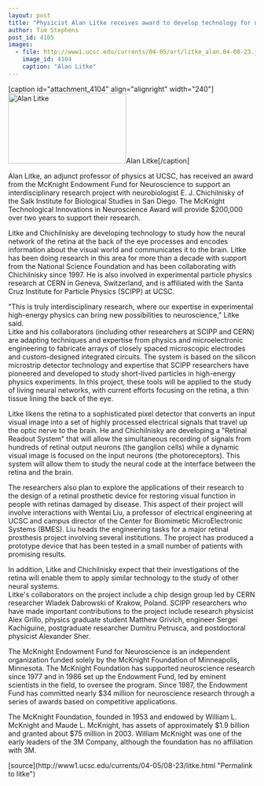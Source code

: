 ```yaml
---
layout: post
title: "Physicist Alan Litke receives award to develop technology for neuroscience"
author: Tim Stephens
post_id: 4105
images:
  - file: http://www1.ucsc.edu/currents/04-05/art/litke_alan.04-08-23.jpg
    image_id: 4104
    caption: "Alan Litke"
---
```


[caption id="attachment_4104" align="alignright" width="240"]<a href="http://localhost/mysite/wp-content/uploads/2004/08/litke_alan.04-08-23.jpg"><img class="size-full wp-image-4104" src="http://localhost/mysite/wp-content/uploads/2004/08/litke_alan.04-08-23.jpg" alt="Alan Litke" width="240" height="143" /></a>Alan Litke[/caption]
<p>
  Alan Litke, an adjunct professor of physics at UCSC, has received an award from the McKnight Endowment Fund for Neuroscience to support an interdisciplinary research project with neurobiologist E. J. Chichilnisky of the Salk Institute for Biological Studies in San Diego. The McKnight Technological Innovations in Neuroscience Award will provide $200,000 over two years to support their research.
</p>
<p>
  Litke and Chichilnisky are developing technology to study how the neural network of the retina at the back of the eye processes and encodes information about the visual world and communicates it to the brain. Litke has been doing research in this area for more than a decade with support from the National Science Foundation and has been collaborating with Chichilnisky since 1997. He is also involved in experimental particle physics research at CERN in Geneva, Switzerland, and is affiliated with the Santa Cruz Institute for Particle Physics (SCIPP) at UCSC.<br>
</p>
<p>
  "This is truly interdisciplinary research, where our expertise in experimental high-energy physics can bring new possibilities to neuroscience," Litke said.<br>
  Litke and his collaborators (including other researchers at SCIPP and CERN) are adapting techniques and expertise from physics and microelectronic engineering to fabricate arrays of closely spaced microscopic electrodes and custom-designed integrated circuits. The system is based on the silicon microstrip detector technology and expertise that SCIPP researchers have pioneered and developed to study short-lived particles in high-energy physics experiments. In this project, these tools will be applied to the study of living neural networks, with current efforts focusing on the retina, a thin tissue lining the back of the eye.<br>
</p>
<p>
  Litke likens the retina to a sophisticated pixel detector that converts an input visual image into a set of highly processed electrical signals that travel up the optic nerve to the brain. He and Chichilnisky are developing a "Retinal Readout System" that will allow the simultaneous recording of signals from hundreds of retinal output neurons (the ganglion cells) while a dynamic visual image is focused on the input neurons (the photoreceptors). This system will allow them to study the neural code at the interface between the retina and the brain.<br>
</p>
<p>
  The researchers also plan to explore the applications of their research to the design of a retinal prosthetic device for restoring visual function in people with retinas damaged by disease. This aspect of their project will involve interactions with Wentai Liu, a professor of electrical engineering at UCSC and campus director of the Center for Biomimetic MicroElectronic Systems (BMES). Liu heads the engineering tasks for a major retinal prosthesis project involving several institutions. The project has produced a prototype device that has been tested in a small number of patients with promising results.<br>
</p>
<p>
  In addition, Litke and Chichilnisky expect that their investigations of the retina will enable them to apply similar technology to the study of other neural systems.<br>
  Litke's collaborators on the project include a chip design group led by CERN researcher Wladek Dabrowski of Krakow, Poland. SCIPP researchers who have made important contributions to the project include research physicist Alex Grillo, physics graduate student Matthew Grivich, engineer Sergei Kachiguine, postgraduate researcher Dumitru Petrusca, and postdoctoral physicist Alexander Sher.<br>
</p>
<p>
  The McKnight Endowment Fund for Neuroscience is an independent organization funded solely by the McKnight Foundation of Minneapolis, Minnesota. The McKnight Foundation has supported neuroscience research since 1977 and in 1986 set up the Endowment Fund, led by eminent scientists in the field, to oversee the program. Since 1987, the Endowment Fund has committed nearly $34 million for neuroscience research through a series of awards based on competitive applications.<br>
</p>
<p>
  The McKnight Foundation, founded in 1953 and endowed by William L. McKnight and Maude L. McKnight, has assets of approximately $1.9 billion and granted about $75 million in 2003. William McKnight was one of the early leaders of the 3M Company, although the foundation has no affiliation with 3M.
</p>
[source](http://www1.ucsc.edu/currents/04-05/08-23/litke.html "Permalink to litke")
